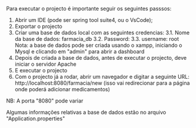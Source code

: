 Para executar o projecto é importante seguir os seguintes passsos:
1. Abrir um IDE (pode ser  spring tool suite4, ou o VsCode);
2. Exportar o projecto
3. Criar uma base de dados local com as seguintes credencias:
   3.1. Nome da base de dados: farmacia_db
   3.2. Password:
   3.3. username: root
   Nota: a base de dados pode ser criada usando o xampp, iniciando o Mysql e clicando em "admin" para abrir a dashboard
5. Depois  de criada a base de dados, antes de executar o projecto, deve iniciar o servidor Apache
6. E executar o projecto 
7. Com o projecto já a rodar, abrir um navegador e digitar a seguinte URL: http://localhost:8080/farmacia/new (isso vai redirecionar para a página onde poderá adicionar medicamentos)

NB: A porta "8080" pode variar

Algumas informações relativas a base de dados estão no arquivo "Application.properties"
